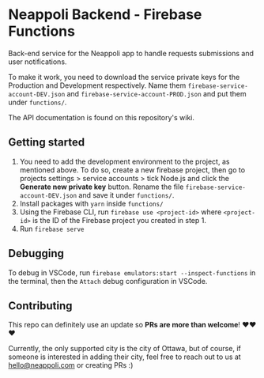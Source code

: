 # Neappoli Backend - Firebase Functions
Back-end service for the Neappoli app to handle requests submissions and user notifications. 

To make it work, you need to download the service private keys for the Production and Development respectively. Name them `firebase-service-account-DEV.json` and `firebase-service-account-PROD.json` and put them under `functions/`.

The API documentation is found on this repository's wiki.

## Getting started

1. You need to add the development environment to the project, as mentioned above. To do so, create a new firebase project, then go to projects settings > service accounts > tick Node.js and click the **Generate new private key** button. Rename the file `firebase-service-account-DEV.json` and save it under `functions/`.
2. Install packages with `yarn` inside `functions/`
3. Using the Firebase CLI, run `firebase use <project-id>` where `<project-id>` is the ID of the Firebase project you created in step 1.
4. Run `firebase serve`

## Debugging

To debug in VSCode, run `firebase emulators:start --inspect-functions` in the terminal, then the `Attach` debug configuration in VSCode.

## Contributing

This repo can definitely use an update so **PRs are more than welcome**! ❤️❤️❤️

Currently, the only supported city is the city of Ottawa, but of course, if someone is interested in adding their city, feel free to reach out to us at hello@neappoli.com or creating PRs :)

